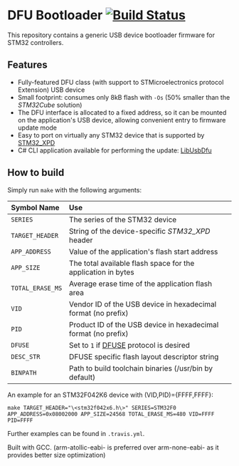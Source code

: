 # DFU Bootloader [![Build Status](https://travis-ci.org/IntergatedCircuits/DfuBootloader.svg?branch=master)](https://travis-ci.org/IntergatedCircuits/DfuBootloader)

This repository contains a generic USB device bootloader firmware for STM32 controllers.

## Features

* Fully-featured DFU class (with support to STMicroelectronics protocol Extension) USB device
* Small footprint: consumes only 8kB flash with `-Os` (50% smaller than the *STM32Cube* solution)
* The DFU interface is allocated to a fixed address, so it can be mounted on the application's USB device,
  allowing convenient entry to firmware update mode
* Easy to port on virtually any STM32 device that is supported by [STM32_XPD][STM32_XPD]
* C# CLI application available for performing the update: [LibUsbDfu][LibUsbDfu]

## How to build

Simply run `make` with the following arguments:

| Symbol Name        | Use
| :----------------- | :------------------------
| `SERIES`           | The series of the STM32 device
| `TARGET_HEADER`    | String of the device-specific *STM32_XPD* header
| `APP_ADDRESS`      | Value of the application's flash start address
| `APP_SIZE`         | The total available flash space for the application in bytes
| `TOTAL_ERASE_MS`   | Average erase time of the application flash area
| `VID`              | Vendor ID of the USB device in hexadecimal format (no prefix)
| `PID`              | Product ID of the USB device in hexadecimal format (no prefix)
| `DFUSE`            | Set to `1` if [DFUSE][DFUSE] protocol is desired
| `DESC_STR`         | DFUSE specific flash layout descriptor string
| `BINPATH`          | Path to build toolchain binaries (/usr/bin by default)

An example for an STM32F042K6 device with (VID,PID)={FFFF,FFFF}:

`make TARGET_HEADER="\<stm32f042x6.h\>" SERIES=STM32F0 APP_ADDRESS=0x08002000 APP_SIZE=24568 TOTAL_ERASE_MS=480 VID=FFFF PID=FFFF`

Further examples can be found in `.travis.yml`.

Built with GCC.
(arm-atollic-eabi- is preferred over arm-none-eabi- as it provides better size optimization)

[STM32_XPD]: https://github.com/IntergatedCircuits/STM32_XPD
[USBDevice]: https://github.com/IntergatedCircuits/USBDevice
[DFUSE]: www.st.com/resource/en/application_note/cd00264379.pdf
[LibUsbDfu]: https://github.com/IntergatedCircuits/LibUsbDfu
